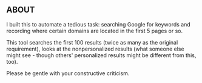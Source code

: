 ## ABOUT

I built this to automate a tedious task: searching Google for keywords and recording
where certain domains are located in the first 5 pages or so.

This tool searches the first 100 results (twice as many as the original requirement),
looks at the nonpersonalized results (what someone else might see - though others' 
personalized results might be different from this, too).

Please be gentle with your constructive criticism.